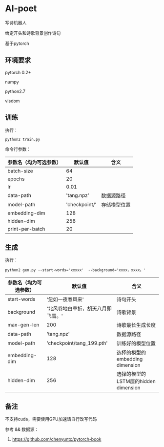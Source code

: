 # AI-poet
写诗机器人

给定开头和诗歌背景创作诗句

基于pytorch

## 环境要求

pytorch 0.2+

numpy

python2.7

visdom

## 训练

执行：

`python2 train.py`

命令行参数：

| 参数名（均为可选参数）     | 默认值           | 含义     |
| --------------- | ------------- | ------ |
| batch-size      | 64            |        |
| epochs          | 20            |        |
| lr              | 0.01          |        |
| data-path       | 'tang.npz'    | 数据源路径  |
| model-path      | 'checkpoint/' | 存储模型位置 |
| embedding-dim   | 128           |        |
| hidden-dim      | 256           |        |
| print-per-batch | 20            |        |

## 生成

执行：

`python2 gen.py --start-words='xxxxx'  --background='xxxx，xxxx。'` 

| 参数名（均为可选参数）   | 默认值                       | 含义                           |
| ------------- | ------------------------- | ---------------------------- |
| start-words   | '忽如一夜春风来'                 | 诗句开头                         |
| background    | '北风卷地白草折，胡天八月即飞雪。'        | 诗歌背景                         |
| max-gen-len   | 200                       | 诗歌最长生成长度                     |
| data-path     | 'tang.npz'                | 数据源路径                        |
| model-path    | 'checkpoint/tang_199.pth' | 训练好的模型位置                     |
| embedding-dim | 128                       | 选择的模型的embedding dimension    |
| hidden-dim    | 256                       | 选择的模型的LSTM层的hidden dimension |

## 备注

不支持cuda，需要使用GPU加速请自行改写代码

参考 && 数据源：

1. https://github.com/chenyuntc/pytorch-book
